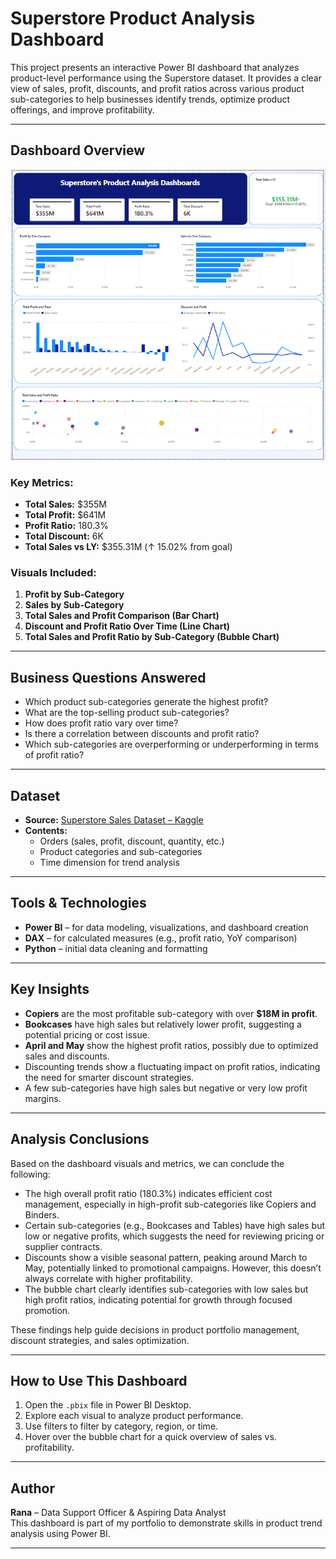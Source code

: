 #  Superstore Product Analysis Dashboard

This project presents an interactive Power BI dashboard that analyzes product-level performance using the Superstore dataset. It provides a clear view of sales, profit, discounts, and profit ratios across various product sub-categories to help businesses identify trends, optimize product offerings, and improve profitability.

---

## Dashboard Overview


![Dashboard Screenshot](https://github.com/Rana2Rana/myproject/blob/main/assest/Superstore%20Dashboard-Overview.png)


### Key Metrics:
- **Total Sales:** $355M  
- **Total Profit:** $641M  
- **Profit Ratio:** 180.3%  
- **Total Discount:** 6K  
- **Total Sales vs LY:** $355.31M (↑ 15.02% from goal)

### Visuals Included:
1. **Profit by Sub-Category**  
2. **Sales by Sub-Category**  
3. **Total Sales and Profit Comparison (Bar Chart)**  
4. **Discount and Profit Ratio Over Time (Line Chart)**  
5. **Total Sales and Profit Ratio by Sub-Category (Bubble Chart)**

---

## Business Questions Answered

- Which product sub-categories generate the highest profit?
- What are the top-selling product sub-categories?
- How does profit ratio vary over time?
- Is there a correlation between discounts and profit ratio?
- Which sub-categories are overperforming or underperforming in terms of profit ratio?

---

## Dataset

- **Source:** [Superstore Sales Dataset – Kaggle](https://www.kaggle.com/datasets/vivek468/superstore-dataset-final)
- **Contents:**  
  - Orders (sales, profit, discount, quantity, etc.)  
  - Product categories and sub-categories  
  - Time dimension for trend analysis

---

## Tools & Technologies

- **Power BI** – for data modeling, visualizations, and dashboard creation  
- **DAX** – for calculated measures (e.g., profit ratio, YoY comparison)  
- **Python** – initial data cleaning and formatting

---

## Key Insights

- **Copiers** are the most profitable sub-category with over **$18M in profit**.
- **Bookcases** have high sales but relatively lower profit, suggesting a potential pricing or cost issue.
- **April and May** show the highest profit ratios, possibly due to optimized sales and discounts.
- Discounting trends show a fluctuating impact on profit ratios, indicating the need for smarter discount strategies.
- A few sub-categories have high sales but negative or very low profit margins.

---
## Analysis Conclusions

Based on the dashboard visuals and metrics, we can conclude the following:

- The high overall profit ratio (180.3%) indicates efficient cost management, especially in high-profit sub-categories like Copiers and Binders.
- Certain sub-categories (e.g., Bookcases and Tables) have high sales but low or negative profits, which suggests the need for reviewing pricing or supplier contracts.
- Discounts show a visible seasonal pattern, peaking around March to May, potentially linked to promotional campaigns. However, this doesn’t always correlate with higher profitability.
- The bubble chart clearly identifies sub-categories with low sales but high profit ratios, indicating potential for growth through focused promotion.

These findings help guide decisions in product portfolio management, discount strategies, and sales optimization.

---

## How to Use This Dashboard

1. Open the `.pbix` file in Power BI Desktop.
2. Explore each visual to analyze product performance.
3. Use filters to filter by category, region, or time.
4. Hover over the bubble chart for a quick overview of sales vs. profitability.

---
## Author

**Rana** – Data Support Officer & Aspiring Data Analyst  
This dashboard is part of my portfolio to demonstrate skills in product trend analysis using Power BI.

---  
